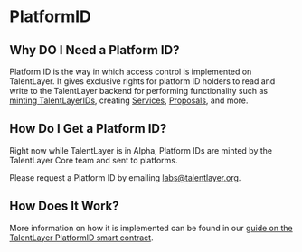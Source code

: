 # PlatformID

## Why DO I Need a Platform ID?

Platform ID is the way in which access control is implemented on TalentLayer. It gives exclusive rights for platform ID holders to read and write to the TalentLayer backend for performing functionality such as [minting TalentLayerIDs](../../technical-guides/smart-contracts/talentlayerid.sol.md#minting), creating [Services](broken-reference), [Proposals](broken-reference), and more.

## How Do I Get a Platform ID?

Right now while TalentLayer is in Alpha, Platform IDs are minted by the TalentLayer Core team and sent to platforms.&#x20;

Please request a Platform ID by emailing labs@talentlayer.org.

## How Does It Work?

More information on how it is implemented can be found in our [guide on the TalentLayer PlatformID smart contract](../../technical-guides/smart-contracts/talentlayerplatformid.sol.md).
